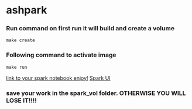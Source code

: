 # ashpark

### Run command on first run it will build and create a volume
```make create```

### Following command to activate image

```make run```


[link to your spark notebook enjoy!](http://localhost:8888)
[Spark UI](http://localhost:4040)


### save your work in the spark_vol folder. OTHERWISE YOU WILL LOSE IT!!!!